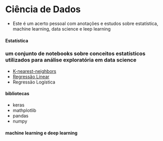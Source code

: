 # Ciência de Dados
- Este é um acerto pessoal com anotações e estudos sobre estatística, machine learning, data science e leep learning
  
#### Estatística
### um conjunto de notebooks sobre conceitos estatísticos utilizados para análise exploratória em data science 

  * [K-nearest-neighbors](https://github.com/wevlob1/ciencia-de-dados/tree/main/estatistica/k-nearest-neighbors.ipynb)
  * [Regressão Linear](https://github.com/wevlob1/ciencia-de-dados/tree/main/estatistica/k-nearest-neighbors.ipynb)
  * Regressão Logística
  
#### bibliotecas
* keras
* mathplotlib
* pandas
* numpy

#### machine learning e deep learning
